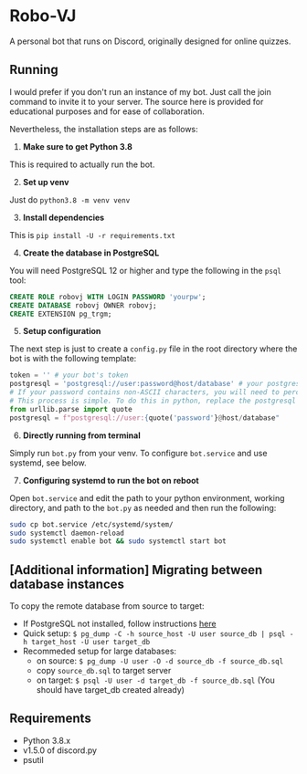 # Robo-VJ

A personal bot that runs on Discord, originally designed for online quizzes.

## Running

I would prefer if you don't run an instance of my bot. Just call the join command to invite it to your server. The source here is provided for educational purposes and for ease of collaboration.

Nevertheless, the installation steps are as follows:

1. **Make sure to get Python 3.8**

This is required to actually run the bot.

2. **Set up venv**

Just do `python3.8 -m venv venv`

3. **Install dependencies**

This is `pip install -U -r requirements.txt`

4. **Create the database in PostgreSQL**

You will need PostgreSQL 12 or higher and type the following
in the `psql` tool:

```sql
CREATE ROLE robovj WITH LOGIN PASSWORD 'yourpw';
CREATE DATABASE robovj OWNER robovj;
CREATE EXTENSION pg_trgm;
```

5. **Setup configuration**

The next step is just to create a `config.py` file in the root directory where
the bot is with the following template:

```py
token = '' # your bot's token
postgresql = 'postgresql://user:password@host/database' # your postgresql info from above.
# If your password contains non-ASCII characters, you will need to percent encode it.
# This process is simple. To do this in python, replace the postgresql declaration in your config.py with these lines
from urllib.parse import quote
postgresql = f"postgresql://user:{quote('password'}@host/database"
```

6. **Directly running from terminal**

Simply run `bot.py` from your venv. To configure `bot.service` and use systemd, see below.

7. **Configuring systemd to run the bot on reboot**

Open `bot.service` and edit the path to your python environment, working directory, and path to the `bot.py` as needed and then run the following: 
```sh
sudo cp bot.service /etc/systemd/system/
sudo systemctl daemon-reload
sudo systemctl enable bot && sudo systemctl start bot
```


## [Additional information] Migrating between database instances

To copy the remote database from source to target:
  - If PostgreSQL not installed, follow instructions [here](https://www.postgresql.org/download/)
  - Quick setup: `$ pg_dump -C -h source_host -U user source_db | psql -h target_host -U user target_db`
  - Recommeded setup for large databases:
    - on source: `$ pg_dump -U user -O -d source_db -f source_db.sql`
    - copy `source_db.sql` to target server
    - on target: `$ psql -U user -d target_db -f source_db.sql` (You should have target_db created already)


## Requirements

- Python 3.8.x
- v1.5.0 of discord.py
- psutil
